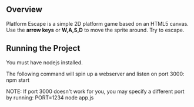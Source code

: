 ## Overview
Platform Escape is a simple 2D platform game based on an HTML5 canvas.  Use the **arrow keys** or **W,A,S,D** to move
the sprite around. Try to escape.

## Running the Project ##
You must have nodejs installed.

The following command will spin up a webserver and listen on port 3000:
	npm start

NOTE: If port 3000 doesn't work for you, you may specify a different port by running:
	PORT=1234 node app.js
